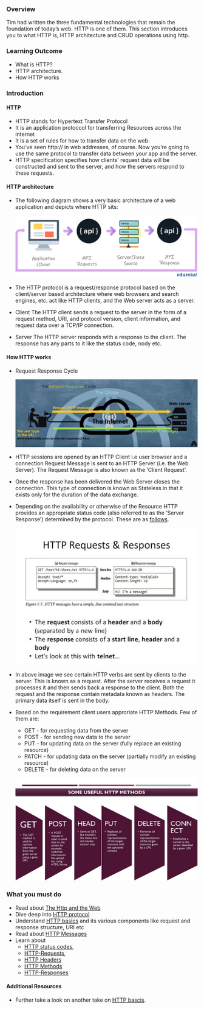 ### Overview
Tim had written the three fundamental technologies that remain the foundation of today’s web. HTTP is one of them. This section introduces you to what HTTP is, HTTP architecture and CRUD operations using http.

### Learning Outcome
- What is HTTP?
- HTTP architecture.
- How HTTP works

### Introduction
#### HTTP
- HTTP stands for Hypertext Transfer Protocol
- It is an application protoccol for transferring Resources across the internet
- It is a set of rules for how to transfer data on the web. 
- You've seen http:// in web addresses, of course. Now you’re going to use the same protocol to transfer data between your app and the server.
- HTTP specification specifies how clients' request data will be constructed and sent to the server, and how the servers respond to these requests.


#### HTTP architecture
- The following diagram shows a very basic architecture of a web application and depicts where HTTP sits:

    ![](./images/API.png)

- The HTTP protocol is a request/response protocol based on the client/server based architecture where web browsers and search engines, etc. act like HTTP clients, and the Web server acts as a server.

- Client
The HTTP client sends a request to the server in the form of a request method, URI, and protocol version, client information, and request data over a TCP/IP connection.

- Server
The HTTP server responds with a response to the client. The response has any parts to it like the status code, nody etc.

#### How HTTP works
- Request Response Cycle

    ![](./images/Request-response-cycle.png)

- HTTP sessions are opened by an HTTP Client i.e user browser and a connection Request Message is sent to an HTTP Server (i.e. the Web Server). The Request Message is also known as the ‘Client Request’.
- Once the response has been delivered the Web Server closes the connection. This type of connection is known as Stateless in that it exists only for the duration of the data exchange.

- Depending on the availability or otherwise of the Resource HTTP provides an appropriate status code (also referred to as the ‘Server Response’) determined by the protocol. These are as [follows](https://www.tutorialspoint.com/http/http_status_codes.htm).

    ![](./images/slide_10.jpg)

- In above image we see certain HTTP verbs are sent by clients to the server. This is known as a request. After the server receives a request it processes it and then sends back a response to the client. Both the request and the response contain metadata known as headers. The primary data itself is sent in the body.

- Based on the requirement client users approriate HTTP Methods. Few of them are:
    - GET - for requesting data from the server
    - POST - for sending new data to the server
    - PUT - for updating data on the server (fully replace an existing resource)
    - PATCH - for updating data on the server (partially modify an existing resource)
    - DELETE - for deleting data on the server

    ![](./images/HTTP_methods.jpg)

### What you must do
- Read about [The Http and the Web](https://www.youtube.com/watch?v=eesqK59rhGA)
- Dive deep into [HTTP protocol](https://code.tutsplus.com/tutorials/http-the-protocol-every-web-developer-must-know-part-1--net-31177)
- Understand [HTTP basics](http://www.steves-internet-guide.com/http-basics/) and its various components like request and response structure, URI etc
- Read about [HTTP Messages](https://developer.mozilla.org/en-US/docs/Web/HTTP/Messages)
- Learn about  
    - [HTTP status codes](https://www.tutorialspoint.com/http/http_status_codes.htm), 
    - [HTTP-Requests](https://www.tutorialspoint.com/http/http_requests.htm), 
    - [HTTP Headers](https://www.geeksforgeeks.org/http-headers/)
    - [HTTP Methods](https://www.tutorialspoint.com/http/http_methods.htm)
    - [HTTP-Responses](https://www.tutorialspoint.com/http/http_responses.htm)


#### Additional Resources
- Further take a look on another take on [HTTP bascis](hhttps://www.ntu.edu.sg/home/ehchua/programming/webprogramming/HTTP_Basics.html).




